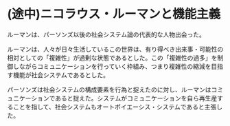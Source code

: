 # (途中)ニコラウス・ルーマンと機能主義

ルーマンは、パーソンズ以後の社会システム論の代表的な人物出会った。

ルーマンは、人々が日々生活しているこの世界は、有り得べき出来事・可能性の相対としての「複雑性」が過剰な状態であるとした。この「複雑性の過多」を制御しながらコミュニケーションを行っていく枠組み、つまり複雑性の縮減を目指す機能が社会システムであるとした。

パーソンズは社会システムの構成要素を行為と捉えたのに対し、ルーマンはコミュニケーションであると捉えた。システムがコミュニケーションを自ら再生産することを指して、社会システムもオートポイエーシス・システムであると主張した。

